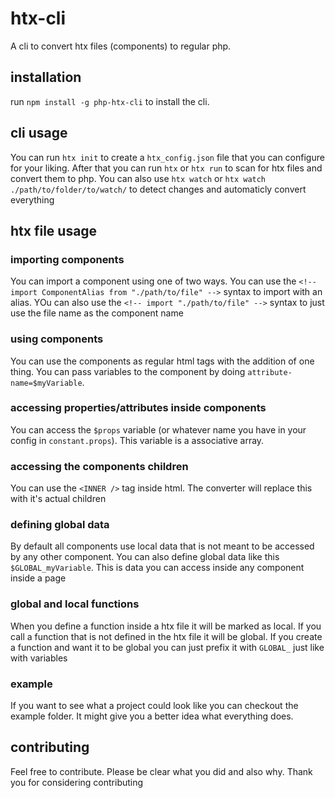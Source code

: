 # htx-cli
A cli to convert htx files (components) to regular php.

## installation
run `npm install -g php-htx-cli` to install the cli.

## cli usage
You can run `htx init` to create a `htx_config.json` file that you can configure for your liking.
After that you can run `htx` or `htx run` to scan for htx files and convert them to php.
You can also use `htx watch` or `htx watch ./path/to/folder/to/watch/` to detect changes and automaticly convert everything

## htx file usage
### importing components
You can import a component using one of two ways.
You can use the `<!-- import ComponentAlias from "./path/to/file" -->` syntax to import with an alias.
YOu can also use the `<!-- import "./path/to/file" -->` syntax to just use the file name as the component name

### using components
You can use the components as regular html tags with the addition of one thing. You can pass variables to the component by doing `attribute-name=$myVariable`.

### accessing properties/attributes inside components
You can access the `$props` variable (or whatever name you have in your config in `constant.props`).
This variable is a associative array.

### accessing the components children
You can use the `<INNER />` tag inside html.
The converter will replace this with it's actual children

### defining global data
By default all components use local data that is not meant to be accessed by any other component.
You can also define global data like this `$GLOBAL_myVariable`.
This is data you can access inside any component inside a page

### global and local functions
When you define a function inside a htx file it will be marked as local.
If you call a function that is not defined in the htx file it will be global.
If you create a function and want it to be global you can just prefix it with `GLOBAL_` just like with variables

### example
If you want to see what a project could look like you can checkout the example folder.
It might give you a better idea what everything does.

## contributing
Feel free to contribute.
Please be clear what you did and also why.
Thank you for considering contributing